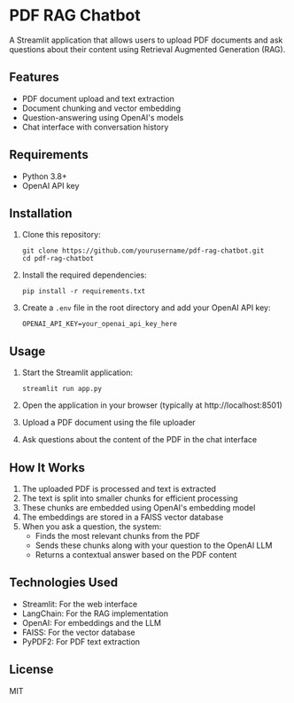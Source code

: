 # PDF RAG Chatbot

A Streamlit application that allows users to upload PDF documents and ask questions about their content using Retrieval Augmented Generation (RAG).

## Features

- PDF document upload and text extraction
- Document chunking and vector embedding
- Question-answering using OpenAI's models
- Chat interface with conversation history

## Requirements

- Python 3.8+
- OpenAI API key

## Installation

1. Clone this repository:
   ```
   git clone https://github.com/yourusername/pdf-rag-chatbot.git
   cd pdf-rag-chatbot
   ```

2. Install the required dependencies:
   ```
   pip install -r requirements.txt
   ```

3. Create a `.env` file in the root directory and add your OpenAI API key:
   ```
   OPENAI_API_KEY=your_openai_api_key_here
   ```

## Usage

1. Start the Streamlit application:
   ```
   streamlit run app.py
   ```

2. Open the application in your browser (typically at http://localhost:8501)

3. Upload a PDF document using the file uploader

4. Ask questions about the content of the PDF in the chat interface

## How It Works

1. The uploaded PDF is processed and text is extracted
2. The text is split into smaller chunks for efficient processing
3. These chunks are embedded using OpenAI's embedding model
4. The embeddings are stored in a FAISS vector database
5. When you ask a question, the system:
   - Finds the most relevant chunks from the PDF
   - Sends these chunks along with your question to the OpenAI LLM
   - Returns a contextual answer based on the PDF content

## Technologies Used

- Streamlit: For the web interface
- LangChain: For the RAG implementation
- OpenAI: For embeddings and the LLM
- FAISS: For the vector database
- PyPDF2: For PDF text extraction

## License

MIT 